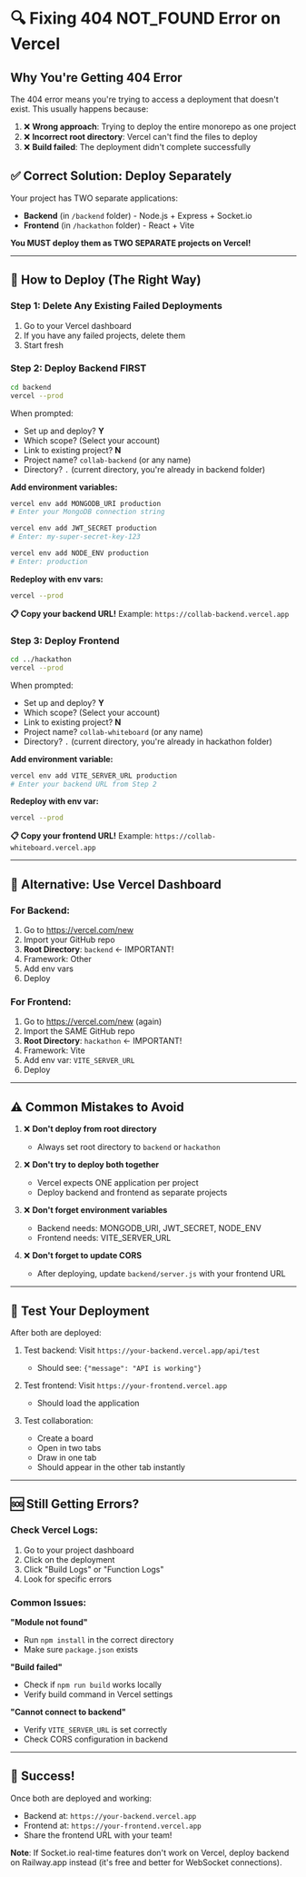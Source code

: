 # 🔍 Fixing 404 NOT_FOUND Error on Vercel

## Why You're Getting 404 Error

The 404 error means you're trying to access a deployment that doesn't exist. This usually happens because:

1. ❌ **Wrong approach**: Trying to deploy the entire monorepo as one project
2. ❌ **Incorrect root directory**: Vercel can't find the files to deploy
3. ❌ **Build failed**: The deployment didn't complete successfully

## ✅ Correct Solution: Deploy Separately

Your project has TWO separate applications:
- **Backend** (in `/backend` folder) - Node.js + Express + Socket.io
- **Frontend** (in `/hackathon` folder) - React + Vite

**You MUST deploy them as TWO SEPARATE projects on Vercel!**

---

## 🚀 How to Deploy (The Right Way)

### Step 1: Delete Any Existing Failed Deployments

1. Go to your Vercel dashboard
2. If you have any failed projects, delete them
3. Start fresh

### Step 2: Deploy Backend FIRST

```bash
cd backend
vercel --prod
```

When prompted:
- Set up and deploy? **Y**
- Which scope? (Select your account)
- Link to existing project? **N**
- Project name? `collab-backend` (or any name)
- Directory? `.` (current directory, you're already in backend folder)

**Add environment variables:**
```bash
vercel env add MONGODB_URI production
# Enter your MongoDB connection string

vercel env add JWT_SECRET production
# Enter: my-super-secret-key-123

vercel env add NODE_ENV production
# Enter: production
```

**Redeploy with env vars:**
```bash
vercel --prod
```

**📋 Copy your backend URL!** Example: `https://collab-backend.vercel.app`

### Step 3: Deploy Frontend

```bash
cd ../hackathon
vercel --prod
```

When prompted:
- Set up and deploy? **Y**
- Which scope? (Select your account)
- Link to existing project? **N**
- Project name? `collab-whiteboard` (or any name)
- Directory? `.` (current directory, you're already in hackathon folder)

**Add environment variable:**
```bash
vercel env add VITE_SERVER_URL production
# Enter your backend URL from Step 2
```

**Redeploy with env var:**
```bash
vercel --prod
```

**📋 Copy your frontend URL!** Example: `https://collab-whiteboard.vercel.app`

---

## 🎯 Alternative: Use Vercel Dashboard

### For Backend:
1. Go to https://vercel.com/new
2. Import your GitHub repo
3. **Root Directory**: `backend` ← IMPORTANT!
4. Framework: Other
5. Add env vars
6. Deploy

### For Frontend:
1. Go to https://vercel.com/new (again)
2. Import the SAME GitHub repo
3. **Root Directory**: `hackathon` ← IMPORTANT!
4. Framework: Vite
5. Add env var: `VITE_SERVER_URL`
6. Deploy

---

## ⚠️ Common Mistakes to Avoid

1. ❌ **Don't deploy from root directory**
   - Always set root directory to `backend` or `hackathon`

2. ❌ **Don't try to deploy both together**
   - Vercel expects ONE application per project
   - Deploy backend and frontend as separate projects

3. ❌ **Don't forget environment variables**
   - Backend needs: MONGODB_URI, JWT_SECRET, NODE_ENV
   - Frontend needs: VITE_SERVER_URL

4. ❌ **Don't forget to update CORS**
   - After deploying, update `backend/server.js` with your frontend URL

---

## 🧪 Test Your Deployment

After both are deployed:

1. Test backend: Visit `https://your-backend.vercel.app/api/test`
   - Should see: `{"message": "API is working"}`

2. Test frontend: Visit `https://your-frontend.vercel.app`
   - Should load the application

3. Test collaboration:
   - Create a board
   - Open in two tabs
   - Draw in one tab
   - Should appear in the other tab instantly

---

## 🆘 Still Getting Errors?

### Check Vercel Logs:
1. Go to your project dashboard
2. Click on the deployment
3. Click "Build Logs" or "Function Logs"
4. Look for specific errors

### Common Issues:

**"Module not found"**
- Run `npm install` in the correct directory
- Make sure `package.json` exists

**"Build failed"**
- Check if `npm run build` works locally
- Verify build command in Vercel settings

**"Cannot connect to backend"**
- Verify `VITE_SERVER_URL` is set correctly
- Check CORS configuration in backend

---

## 🎉 Success!

Once both are deployed and working:
- Backend at: `https://your-backend.vercel.app`
- Frontend at: `https://your-frontend.vercel.app`
- Share the frontend URL with your team!

**Note**: If Socket.io real-time features don't work on Vercel, deploy backend on Railway.app instead (it's free and better for WebSocket connections).
